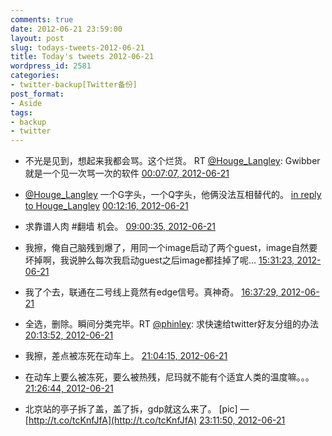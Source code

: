 ```yaml
---
comments: true
date: 2012-06-21 23:59:00
layout: post
slug: todays-tweets-2012-06-21
title: Today's tweets 2012-06-21
wordpress_id: 2581
categories:
- twitter-backup[Twitter备份]
post_format:
- Aside
tags:
- backup
- twitter
---
```





  * 不光是见到，想起来我都会骂。这个烂货。 RT [@Houge_Langley](http://twitter.com/Houge_Langley): Gwibber就是一个见一次骂一次的软件 [00:07:07, 2012-06-21](http://twitter.com/gfrog/statuses/215475880653357057)





  * [@Houge_Langley](http://twitter.com/Houge_Langley) 一个G字头，一个Q字头，他俩没法互相替代的。 [in reply to Houge_Langley](http://twitter.com/Houge_Langley/statuses/215477008589783040) [00:12:16, 2012-06-21](http://twitter.com/gfrog/statuses/215477175166582785)





  * 求靠谱人肉 #翻墙 机会。 [09:00:35, 2012-06-21](http://twitter.com/gfrog/statuses/215610130002219008)





  * 我擦，俺自己脑残到爆了，用同一个image启动了两个guest，image自然要坏掉啊，我说肿么每次我启动guest之后image都挂掉了呢… [15:31:23, 2012-06-21](http://twitter.com/gfrog/statuses/215708478612840449)





  * 我了个去，联通在二号线上竟然有edge信号。真神奇。 [16:37:29, 2012-06-21](http://twitter.com/gfrog/statuses/215725112769527808)





  * 全选，删除。瞬间分类完毕。RT [@phinley](http://twitter.com/phinley): 求快速给twitter好友分组的办法 [20:13:52, 2012-06-21](http://twitter.com/gfrog/statuses/215779565858066433)





  * 我擦，差点被冻死在动车上。 [21:04:15, 2012-06-21](http://twitter.com/gfrog/statuses/215792247025836032)





  * 在动车上要么被冻死，要么被热残，尼玛就不能有个适宜人类的温度嘛。。。 [21:26:44, 2012-06-21](http://twitter.com/gfrog/statuses/215797905548771328)





  * 北京站的亭子拆了盖，盖了拆，gdp就这么来了。 [pic] — [http://t.co/tcKnfJfA](http://t.co/tcKnfJfA) [23:11:50, 2012-06-21](http://twitter.com/gfrog/statuses/215824352648769538)




